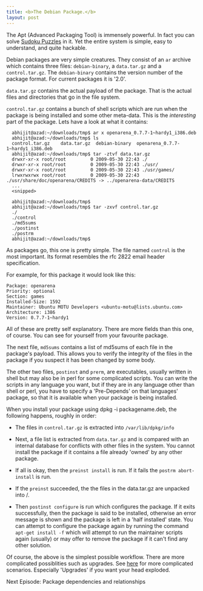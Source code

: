```yaml
---
title: <b>The Debian Package.</b>
layout: post
---
```


<p>The Apt (Advanced Packaging Tool) is immensely powerful. In fact you can
solve <a href="http://algebraicthunk.net/~dburrows/blog/entry/package-management-sudoku/">Sudoku
Puzzles</a>
in it. Yet the entire system is simple, easy to understand, and quite hackable.</p>

<p>Debian packages are very simple creatures. They consist of an <code>ar</code>
archive which contains three files: <code>debian-binary</code>, a <code>data.tar.gz</code> and
a <code>control.tar.gz</code>. The <code>debian-binary</code> contains the version number of
the package format. For current packages it is '2.0'.</p>

<p><code>data.tar.gz</code> contains the actual payload of the package. That is the
actual files and directories that go in the file system.</p>

<p><code>control.tar.gz</code> contains a bunch of shell scripts which are run when
the package is being installed and some other meta-data. This is the
<em>interesting</em> part of the package. Lets have a look at what it contains:</p>

<pre><code class='code-block'>  abhijit@azad:~/downloads/tmp&#036; ar x openarena_0.7.7-1~hardy1_i386.deb 
  abhijit@azad:~/downloads/tmp&#036; ls
  control.tar.gz    data.tar.gz  debian-binary  openarena_0.7.7-1~hardy1_i386.deb
  abhijit@azad:~/downloads/tmp&#036; tar -ztvf data.tar.gz 
  drwxr-xr-x root/root         0 2009-05-30 22:43 ./
  drwxr-xr-x root/root         0 2009-05-30 22:43 ./usr/
  drwxr-xr-x root/root         0 2009-05-30 22:43 ./usr/games/
  lrwxrwxrwx root/root         0 2009-05-30 22:43 ./usr/share/doc/openarena/CREDITS -&gt; ../openarena-data/CREDITS
  ...
  &lt;snipped&gt;

  abhijit@azad:~/downloads/tmp&#036;
  abhijit@azad:~/downloads/tmp&#036; tar -zxvf control.tar.gz 
  ./
  ./control
  ./md5sums
  ./postinst
  ./postrm
  abhijit@azad:~/downloads/tmp&#036;
</code></pre>

<p>As packages go, this one is pretty simple. The file named <code>control</code> is
the most important. Its format resembles the rfc 2822 email header
specification.</p>

<p>For example, for this package it would look like this:</p>

<pre><code class='code-block'>Package: openarena
Priority: optional
Section: games
Installed-Size: 1592
Maintainer: Ubuntu MOTU Developers &lt;ubuntu-motu@lists.ubuntu.com&gt;
Architecture: i386
Version: 0.7.7-1~hardy1
</code></pre>

<p>All of these are pretty self explanatory. There are more fields than
this one, of course. You can see for yourself from your favourite
package.</p>

<p>The next file, <code>md5sums</code> contains a list of md5sums of each file in the
package's payload. This allows you to verify the integrity of the
files in the package if you suspect it has been changed by some body.</p>

<p>The other two files, <code>postinst</code> and <code>prerm</code>, are executables, usually
written in shell but may also be in perl for some complicated
scripts. You can write the scripts in any language you want, but if they 
are in any language other than shell or perl, you have to specify a
'Pre-Depends' on that languages' package, so that it is available when
your package is being installed.</p>

<p>When you install your package using dpkg -i packagename.deb, the
following happens, roughly in order:</p>

<ul>
<li><p>The files in <code>control.tar.gz</code> is extracted into <code>/var/lib/dpkg/info</code></p></li>
<li><p>Next, a file list is extracted from <code>data.tar.gz</code> and is compared with
an internal database for conflicts with other files in the system. You
cannot install the package if it contains a file already 'owned' by
any other package.</p></li>
<li><p>If all is okay, then the <code>preinst install</code> is run. If it fails the
<code>postrm abort-install</code> is run.</p></li>
<li><p>If the <code>preinst</code> succeeded, the the files in the data.tar.gz are
unpacked into /.</p></li>
<li><p>Then <code>postinst configure</code> is run which configures the package. If it
exits successfully, then the package is said to be installed,
otherwise an error message is shown and the package is left in a 'half
installed' state. You can attempt to configure the package again by
running the command <code>apt-get install -f</code> which will attempt to run the
maintainer scripts again (usually) or may offer to remove the package
if it can't find any other solution.</p></li>
</ul>

<p>Of course, the above is the simplest possible workflow. There are more
complicated possiblities such as upgrades. See
<a href="http://women.debian.org/wiki/English/MaintainerScripts">here</a> for more
complicated scenarios. Especially 'Upgrades' if you want your head
exploded.</p>

<p>Next Episode: Package dependencies and relationships</p>
